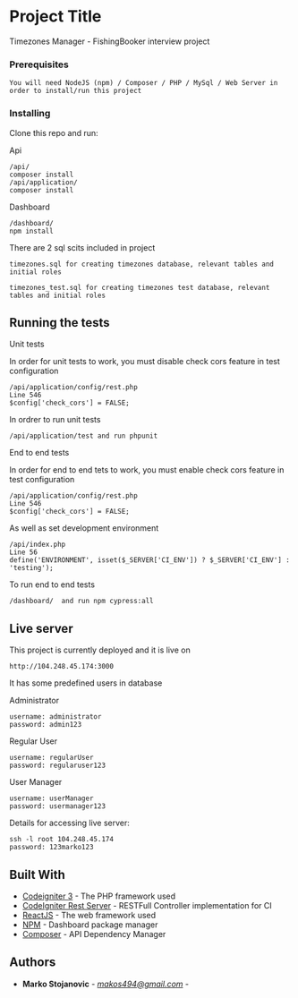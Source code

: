 # Project Title

Timezones Manager - FishingBooker interview project

### Prerequisites

```
You will need NodeJS (npm) / Composer / PHP / MySql / Web Server in order to install/run this project
```

### Installing

Clone this repo and run:

Api
```
/api/
composer install
/api/application/
composer install
```

Dashboard
```
/dashboard/
npm install
```

There are 2 sql scits included in project
```
timezones.sql for creating timezones database, relevant tables and initial roles
```
```
timezones_test.sql for creating timezones test database, relevant tables and initial roles
```

## Running the tests

Unit tests

In order for unit tests to work, you must disable check cors feature in test configuration
```
/api/application/config/rest.php
Line 546
$config['check_cors'] = FALSE;
```
In ordrer to run unit tests
```
/api/application/test and run phpunit
```

End to end tests

In order for end to end tets to work, you must enable check cors feature in test configuration
```
/api/application/config/rest.php
Line 546
$config['check_cors'] = FALSE;
```
As well as set development environment
```
/api/index.php
Line 56
define('ENVIRONMENT', isset($_SERVER['CI_ENV']) ? $_SERVER['CI_ENV'] : 'testing');
```

To run end to end tests
```
/dashboard/  and run npm cypress:all
```

## Live server

This project is currently deployed and it is live on 

```
http://104.248.45.174:3000
```

It has some predefined users in database

Administrator
```
username: administrator
password: admin123
```

Regular User
```
username: regularUser
password: regularuser123
```

User Manager
```
username: userManager
password: usermanager123
```

Details for accessing live server:
```
ssh -l root 104.248.45.174
password: 123marko123
```

## Built With

* [Codeigniter 3](https://www.codeigniter.com/docs) - The PHP framework used
* [CodeIgniter Rest Server](https://github.com/chriskacerguis/codeigniter-restserver) - RESTFull Controller implementation for CI
* [ReactJS](https://reactjs.org/) - The web framework used
* [NPM](https://www.npmjs.com/) - Dashboard package manager
* [Composer](https://getcomposer.org/) - API Dependency Manager 

## Authors

* **Marko Stojanovic** - *makos494@gmail.com* - 